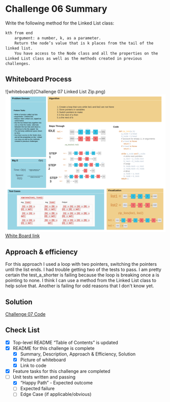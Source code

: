 # Challenge 06 Summary
Write the following method for the Linked List class:

    kth from end
        argument: a number, k, as a parameter.
        Return the node’s value that is k places from the tail of the linked list.
        You have access to the Node class and all the properties on the Linked List class as well as the methods created in previous challenges.

## Whiteboard Process
![whiteboard](Challenge 07 Linked List Zip.png)
<img src="Challenge 07 Linked List Zip.png">
[White Board link](https://lucid.app/lucidspark/17272d16-7c21-46b9-9243-04696b3e80e9/edit?invitationId=inv_ee300c23-27bf-468e-9daa-be7246057640)

## Approach & efficiency
For this approach I used a loop with two pointers,
switching the pointers until the list ends.
I had trouble getting two of the tests to pass.
I am pretty certain the test_a_shorter is failing because
the loop is breaking once a is pointing to none.
I think I can use a method from the Linked List class
to help solve that. Another is failing for odd reasons that
I don't know yet.
## Solution
[Challenge 07 Code](/python/code_challenges/linked_list_zip.py)

## Check List
 - [x] Top-level README “Table of Contents” is updated
 - [x] README for this challenge is complete
   - [x] Summary, Description, Approach & Efficiency, Solution
   - [x] Picture of whiteboard
   - [x] Link to code
 - [X] Feature tasks for this challenge are completed
 - [ ] Unit tests written and passing
   - [X] “Happy Path” - Expected outcome
   - [ ] Expected failure
   - [ ] Edge Case (if applicable/obvious)
